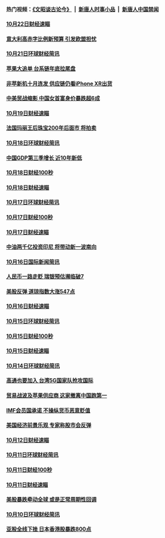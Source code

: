 #### 热门视频：[《文昭谈古论今》](https://github.com/gfw-breaker/wenzhao/blob/master/README.md?t=10230033) &nbsp;|&nbsp; [新唐人时事小品](https://github.com/gfw-breaker/ntdtv-comedy/blob/master/README.md?t=10230033) &nbsp;|&nbsp; [新唐人中国禁闻](https://github.com/gfw-breaker/ntdtv-news/blob/master/README.md?t=10230033)

#### [10月22日财经速瞄](../pages/news208/a1396383.md?t=10230033) 

#### [意大利高赤字比例新预算 引发欧盟担忧](../pages/news208/a1396344.md?t=10230033) 

#### [10月21日环球财经简讯](../pages/news208/a1396338.md?t=10230033) 

#### [苹果大追单 台系链年底拉尾盘](../pages/news208/a1396320.md?t=10230033) 

#### [非苹新机十月连发 供应链仍看iPhone XR出货](../pages/news208/a1396220.md?t=10230033) 

#### [中美贸战缩影 中国女首富身价暴跌超6成](../pages/news208/a1396150.md?t=10230033) 

#### [10月19日财经速瞄](../pages/news208/a1396078.md?t=10230033) 

#### [法国玛丽王后珠宝200年后面市 将拍卖](../pages/news208/a1396074.md?t=10230033) 

#### [10月18日环球财经简讯](../pages/news208/a1396037.md?t=10230033) 

#### [中国GDP第三季增长 近10年新低](../pages/news208/a1396032.md?t=10230033) 

#### [10月18日财经100秒](../pages/news208/a1396017.md?t=10230033) 

#### [10月18日财经速瞄](../pages/news208/a1395923.md?t=10230033) 

#### [10月17日环球财经简讯](../pages/news208/a1395879.md?t=10230033) 

#### [10月17日财经100秒](../pages/news208/a1395862.md?t=10230033) 

#### [10月17日财经速瞄](../pages/news208/a1395794.md?t=10230033) 

#### [中油两千亿投资印尼 将带动新一波南向](../pages/news208/a1395728.md?t=10230033) 

#### [10月16日国际新闻简讯](../pages/news208/a1395726.md?t=10230033) 

#### [人民币一路走贬 瑞银预估濒临破7](../pages/news208/a1395619.md?t=10230033) 

#### [美股反弹 道琼指数大涨547点](../pages/news208/a1395665.md?t=10230033) 

#### [10月16日财经速瞄](../pages/news208/a1395646.md?t=10230033) 

#### [10月15日环球财经简讯](../pages/news208/a1395588.md?t=10230033) 

#### [10月15日财经100秒](../pages/news208/a1395569.md?t=10230033) 

#### [10月15日财经速瞄](../pages/news208/a1395499.md?t=10230033) 

#### [10月14日环球财经简讯](../pages/news208/a1395446.md?t=10230033) 

#### [高通也要加入 台湾5G国家队抢攻国际](../pages/news208/a1395415.md?t=10230033) 

#### [贸易战波及苹果供应商 这家撤离中国跑第一](../pages/news208/a1395254.md?t=10230033) 

#### [IMF会员国承诺  不操纵货币恶意贬值](../pages/news208/a1395274.md?t=10230033) 

#### [美国经济前景乐观 专家称股市会反弹](../pages/news208/a1395159.md?t=10230033) 

#### [10月12日财经速瞄](../pages/news208/a1395177.md?t=10230033) 

#### [10月11日环球财经简讯](../pages/news208/a1395122.md?t=10230033) 

#### [10月11日财经100秒](../pages/news208/a1395097.md?t=10230033) 

#### [10月11日财经速瞄](../pages/news208/a1395020.md?t=10230033) 

#### [美股暴跌牵动全球 或是正常周期性回调](../pages/news208/a1395005.md?t=10230033) 

#### [10月10日环球财经简讯](../pages/news208/a1394977.md?t=10230033) 

#### [亚股全线下挫 日本香港股暴跌800点](../pages/news208/a1394956.md?t=10230033) 

